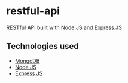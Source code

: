 # restful-api
RESTful API built with Node.JS and Express.JS

## Technologies used
* [MongoDB](https://www.mongodb.com/)
* [Node JS](https://nodejs.org/en/)
* [Express JS](http://expressjs.com/)
